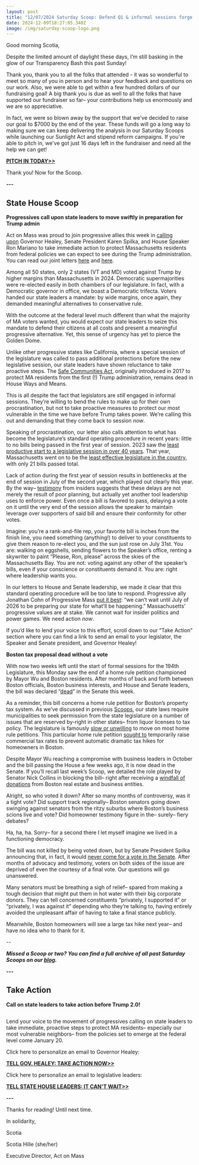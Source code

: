 ```yaml
---
layout: post
title: "12/07/2024 Saturday Scoop: Defend Q1 & informal sessions forge on"
date: 2024-12-09T18:27:05.340Z
image: /img/saturday-scoop-logo.png
---
```

Good morning Scotia, 

Despite the limited amount of daylight these days, I’m still basking in the glow of our Transparency Bash this past Sunday!

Thank you, thank you to all the folks that attended - it was so wonderful to meet so many of you in person and to hear your feedback and questions on our work. Also, we were able to get within a few hundred dollars of our fundraising goal! A big thank you is due as well to all the folks that have supported our fundraiser so far– your contributions help us enormously and we are so appreciative.

In fact, we were so blown away by the support that we've decided to raise our goal to $7000 by the end of the year. These funds will go a long way to making sure we can keep delivering the analysis in our Saturday Scoops while launching our Sunlight Act and stipend reform campaigns. If you're able to pitch in, we've got just 16 days left in the fundraiser and need all the help we can get! 

**[PITCH IN TODAY>>](https://click.everyaction.com/k/98692024/517504229/1091968976?utm_medium=&amtOpts=&recurringAmtOpts=&am=&recurringAm=&is_optimized_ask=true&nvep=&hmac=&emci=46cb09cd-9f9e-ef11-88ce-000d3a98fa6b&emdi=ea000000-0000-0000-0000-000000000001&ceid=9414711&&nvep=ew0KICAiVGVuYW50VXJpIjogIm5ncHZhbjovL3Zhbi9FQS9FQTAwNy8xLzkwMTUxIiwNCiAgIkRpc3RyaWJ1dGlvblVuaXF1ZUlkIjogIjY5NWQzZjIxLTMzYmEtZWYxMS04OGQwLTAwMGQzYTlkNTg0MCIsDQogICJFbWFpbEFkZHJlc3MiOiAic2NvdGlhLmhpbGxlQGdtYWlsLmNvbSINCn0%3D&hmac=w2FKtSk-FBTg2iWcStzKf_OZr_ch_7HrY6AhUqF1pp8=&&nvep=ew0KICAiVGVuYW50VXJpIjogIm5ncHZhbjovL3Zhbi9FQS9FQTAwNy8xLzkwMTUxIiwNCiAgIkRpc3RyaWJ1dGlvblVuaXF1ZUlkIjogIjY5NWQzZjIxLTMzYmEtZWYxMS04OGQwLTAwMGQzYTlkNTg0MCIsDQogICJFbWFpbEFkZHJlc3MiOiAic2NvdGlhLmhpbGxlQGdtYWlsLmNvbSINCn0%3D&hmac=w2FKtSk-FBTg2iWcStzKf_OZr_ch_7HrY6AhUqF1pp8=)**

Thank you! Now for the Scoop.

**\---**

## State House Scoop

**Progressives call upon state leaders to move swiftly in preparation for Trump admin**

Act on Mass was proud to join progressive allies this week in [calling upon](https://click.everyaction.com/k/98692025/517504230/1247954516?utm_source=ActiveCampaign&utm_medium=email&utm_content=Political%20Notebook%3A%20When%20a%20governor%20blowtorched%20a%20fascist%20and%20other%20tales&utm_campaign=DL%2012-13-24&&nvep=ew0KICAiVGVuYW50VXJpIjogIm5ncHZhbjovL3Zhbi9FQS9FQTAwNy8xLzkwMTUxIiwNCiAgIkRpc3RyaWJ1dGlvblVuaXF1ZUlkIjogIjY5NWQzZjIxLTMzYmEtZWYxMS04OGQwLTAwMGQzYTlkNTg0MCIsDQogICJFbWFpbEFkZHJlc3MiOiAic2NvdGlhLmhpbGxlQGdtYWlsLmNvbSINCn0%3D&hmac=w2FKtSk-FBTg2iWcStzKf_OZr_ch_7HrY6AhUqF1pp8=&emci=eaee8307-1bba-ef11-88d0-000d3a9d5840&emdi=695d3f21-33ba-ef11-88d0-000d3a9d5840&ceid=15186377) Governor Healey, Senate President Karen Spilka, and House Speaker Ron Mariano to take immediate action to protect Massachusetts residents from federal policies we can expect to see during the Trump administration. You can read our joint letters [here](https://click.everyaction.com/k/98692026/517504231/1312630014?usp=sharing&utm_medium=&nvep=ew0KICAiVGVuYW50VXJpIjogIm5ncHZhbjovL3Zhbi9FQS9FQTAwNy8xLzkwMTUxIiwNCiAgIkRpc3RyaWJ1dGlvblVuaXF1ZUlkIjogIjY5NWQzZjIxLTMzYmEtZWYxMS04OGQwLTAwMGQzYTlkNTg0MCIsDQogICJFbWFpbEFkZHJlc3MiOiAic2NvdGlhLmhpbGxlQGdtYWlsLmNvbSINCn0%3D&hmac=w2FKtSk-FBTg2iWcStzKf_OZr_ch_7HrY6AhUqF1pp8=&emci=eaee8307-1bba-ef11-88d0-000d3a9d5840&emdi=695d3f21-33ba-ef11-88d0-000d3a9d5840&ceid=15186377) and [here](https://click.everyaction.com/k/98692027/517504232/1212974838?usp=sharing&utm_medium=&nvep=ew0KICAiVGVuYW50VXJpIjogIm5ncHZhbjovL3Zhbi9FQS9FQTAwNy8xLzkwMTUxIiwNCiAgIkRpc3RyaWJ1dGlvblVuaXF1ZUlkIjogIjY5NWQzZjIxLTMzYmEtZWYxMS04OGQwLTAwMGQzYTlkNTg0MCIsDQogICJFbWFpbEFkZHJlc3MiOiAic2NvdGlhLmhpbGxlQGdtYWlsLmNvbSINCn0%3D&hmac=w2FKtSk-FBTg2iWcStzKf_OZr_ch_7HrY6AhUqF1pp8=&emci=eaee8307-1bba-ef11-88d0-000d3a9d5840&emdi=695d3f21-33ba-ef11-88d0-000d3a9d5840&ceid=15186377). 

Among all 50 states, only 2 states (VT and MD) voted against Trump by higher margins than Massachusetts in 2024. Democratic supermajorities were re-elected easily in both chambers of our legislature. In fact, with a Democratic governor in office, we boast a Democratic trifecta. Voters handed our state leaders a mandate: by wide margins, once again, they demanded meaningful alternatives to conservative rule. 

With the outcome at the federal level much different than what the majority of MA voters wanted, you would expect our state leaders to seize this mandate to defend their citizens at all costs and present a meaningful progressive alternative. Yet, this sense of urgency has yet to pierce the Golden Dome. 

Unlike other progressive states like California, where a special session of the legislature was called to pass additional protections before the new legislative session, our state leaders have shown reluctance to take proactive steps. The [Safe Communities Act](https://click.everyaction.com/k/98692028/517504233/672723279?utm_medium=&nvep=ew0KICAiVGVuYW50VXJpIjogIm5ncHZhbjovL3Zhbi9FQS9FQTAwNy8xLzkwMTUxIiwNCiAgIkRpc3RyaWJ1dGlvblVuaXF1ZUlkIjogIjY5NWQzZjIxLTMzYmEtZWYxMS04OGQwLTAwMGQzYTlkNTg0MCIsDQogICJFbWFpbEFkZHJlc3MiOiAic2NvdGlhLmhpbGxlQGdtYWlsLmNvbSINCn0%3D&hmac=w2FKtSk-FBTg2iWcStzKf_OZr_ch_7HrY6AhUqF1pp8=&emci=eaee8307-1bba-ef11-88d0-000d3a9d5840&emdi=695d3f21-33ba-ef11-88d0-000d3a9d5840&ceid=15186377), originally introduced in 2017 to protect MA residents from the first (!) Trump administration, remains dead in House Ways and Means. 

This is all despite the fact that legislators are *still* engaged in informal sessions. They’re willing to bend the rules to make up for their own procrastination, but not to take proactive measures to protect our most vulnerable in the time we have before Trump takes power. We’re calling this out and demanding that they come back to session *now*. 

Speaking of procrastination, our letter also calls attention to what has become the legislature’s standard operating procedure in recent years: little to no bills being passed in the first year of session. 2023 saw the [least productive start to a legislative session in over 40 years](https://click.everyaction.com/k/98692029/517504234/597850268?utm_medium=&nvep=ew0KICAiVGVuYW50VXJpIjogIm5ncHZhbjovL3Zhbi9FQS9FQTAwNy8xLzkwMTUxIiwNCiAgIkRpc3RyaWJ1dGlvblVuaXF1ZUlkIjogIjY5NWQzZjIxLTMzYmEtZWYxMS04OGQwLTAwMGQzYTlkNTg0MCIsDQogICJFbWFpbEFkZHJlc3MiOiAic2NvdGlhLmhpbGxlQGdtYWlsLmNvbSINCn0%3D&hmac=w2FKtSk-FBTg2iWcStzKf_OZr_ch_7HrY6AhUqF1pp8=&emci=eaee8307-1bba-ef11-88d0-000d3a9d5840&emdi=695d3f21-33ba-ef11-88d0-000d3a9d5840&ceid=15186377). That year, Massachusetts went on to be the [least effective legislature in the country](https://click.everyaction.com/k/98692030/517504235/253160632?usp=sharing&utm_medium=&nvep=ew0KICAiVGVuYW50VXJpIjogIm5ncHZhbjovL3Zhbi9FQS9FQTAwNy8xLzkwMTUxIiwNCiAgIkRpc3RyaWJ1dGlvblVuaXF1ZUlkIjogIjY5NWQzZjIxLTMzYmEtZWYxMS04OGQwLTAwMGQzYTlkNTg0MCIsDQogICJFbWFpbEFkZHJlc3MiOiAic2NvdGlhLmhpbGxlQGdtYWlsLmNvbSINCn0%3D&hmac=w2FKtSk-FBTg2iWcStzKf_OZr_ch_7HrY6AhUqF1pp8=&emci=eaee8307-1bba-ef11-88d0-000d3a9d5840&emdi=695d3f21-33ba-ef11-88d0-000d3a9d5840&ceid=15186377), with only 21 bills passed total. 

Lack of action during the first year of session results in bottlenecks at the end of session in July of the second year, which played out clearly this year. By the way– [testimony](https://click.everyaction.com/k/98692031/517504236/-1610353296?utm_medium=&nvep=ew0KICAiVGVuYW50VXJpIjogIm5ncHZhbjovL3Zhbi9FQS9FQTAwNy8xLzkwMTUxIiwNCiAgIkRpc3RyaWJ1dGlvblVuaXF1ZUlkIjogIjY5NWQzZjIxLTMzYmEtZWYxMS04OGQwLTAwMGQzYTlkNTg0MCIsDQogICJFbWFpbEFkZHJlc3MiOiAic2NvdGlhLmhpbGxlQGdtYWlsLmNvbSINCn0%3D&hmac=w2FKtSk-FBTg2iWcStzKf_OZr_ch_7HrY6AhUqF1pp8=&emci=eaee8307-1bba-ef11-88d0-000d3a9d5840&emdi=695d3f21-33ba-ef11-88d0-000d3a9d5840&ceid=15186377) from insiders suggests that these delays are not merely the result of poor planning, but actually yet another tool leadership uses to enforce power. Even once a bill is favored to pass, delaying a vote on it until the very end of the session allows the speaker to maintain leverage over supporters of said bill and ensure their conformity for other votes. 

Imagine: you’re a rank-and-file rep, your favorite bill is inches from the finish line, you need something (anything!) to deliver to your constituents to give them reason to re-elect you, and the sun just rose on July 31st. You are: walking on eggshells, sending flowers to the Speaker’s office, renting a skywriter to paint “Please, Ron, please” across the skies of the Massachusetts Bay. You are not: voting against any other of the speaker’s bills, even if your conscience or constituents demand it. You are: right where leadership wants you. 

In our letters to House and Senate leadership, we made it clear that this standard operating procedure will be too late to respond. Progressive ally Jonathan Cohn of Progressive Mass [put it best](https://click.everyaction.com/k/98692032/517504237/1247954516?utm_source=ActiveCampaign&utm_medium=email&utm_content=Political%20Notebook%3A%20When%20a%20governor%20blowtorched%20a%20fascist%20and%20other%20tales&utm_campaign=DL%2012-13-24&&nvep=ew0KICAiVGVuYW50VXJpIjogIm5ncHZhbjovL3Zhbi9FQS9FQTAwNy8xLzkwMTUxIiwNCiAgIkRpc3RyaWJ1dGlvblVuaXF1ZUlkIjogIjY5NWQzZjIxLTMzYmEtZWYxMS04OGQwLTAwMGQzYTlkNTg0MCIsDQogICJFbWFpbEFkZHJlc3MiOiAic2NvdGlhLmhpbGxlQGdtYWlsLmNvbSINCn0%3D&hmac=w2FKtSk-FBTg2iWcStzKf_OZr_ch_7HrY6AhUqF1pp8=&emci=eaee8307-1bba-ef11-88d0-000d3a9d5840&emdi=695d3f21-33ba-ef11-88d0-000d3a9d5840&ceid=15186377): “we can’t wait until July of 2026 to be preparing our state for what’ll be happening.” Massachusetts’ progressive values are at stake. We cannot wait for insider politics and power games. We need action *now*. 

If you’d like to lend your voice to this effort, scroll down to our “Take Action” section where you can find a link to send an email to your legislator, the Speaker and Senate president, and Governor Healey! 

**Boston tax proposal dead without a vote**

With now two weeks left until the start of formal sessions for the 194th Legislature, this Monday saw the end of a home rule petition championed by Mayor Wu and Boston residents. After months of back and forth between Boston officials, Boston business interests, and House and Senate leaders, the bill was declared “[dead](https://click.everyaction.com/k/98692033/517504238/1859309973?utm_medium=&nvep=ew0KICAiVGVuYW50VXJpIjogIm5ncHZhbjovL3Zhbi9FQS9FQTAwNy8xLzkwMTUxIiwNCiAgIkRpc3RyaWJ1dGlvblVuaXF1ZUlkIjogIjY5NWQzZjIxLTMzYmEtZWYxMS04OGQwLTAwMGQzYTlkNTg0MCIsDQogICJFbWFpbEFkZHJlc3MiOiAic2NvdGlhLmhpbGxlQGdtYWlsLmNvbSINCn0%3D&hmac=w2FKtSk-FBTg2iWcStzKf_OZr_ch_7HrY6AhUqF1pp8=&emci=eaee8307-1bba-ef11-88d0-000d3a9d5840&emdi=695d3f21-33ba-ef11-88d0-000d3a9d5840&ceid=15186377)” in the Senate this week. 

As a reminder, this bill concerns a home rule petition for Boston’s property tax system. As we’ve discussed in previous [Scoops](https://click.everyaction.com/k/98692034/517504239/-28268084?utm_medium=&emci=764edb4e-a4b4-ef11-88d0-000d3a9d5840&emdi=70f34555-aab4-ef11-88d0-000d3a9d5840&ceid=34858207&&nvep=ew0KICAiVGVuYW50VXJpIjogIm5ncHZhbjovL3Zhbi9FQS9FQTAwNy8xLzkwMTUxIiwNCiAgIkRpc3RyaWJ1dGlvblVuaXF1ZUlkIjogIjY5NWQzZjIxLTMzYmEtZWYxMS04OGQwLTAwMGQzYTlkNTg0MCIsDQogICJFbWFpbEFkZHJlc3MiOiAic2NvdGlhLmhpbGxlQGdtYWlsLmNvbSINCn0%3D&hmac=w2FKtSk-FBTg2iWcStzKf_OZr_ch_7HrY6AhUqF1pp8=), our state laws require municipalities to seek permission from the state legislature on a number of issues that are reserved by-right in other states– from liquor licenses to tax policy. The legislature is famously [slow or unwilling](https://click.everyaction.com/k/98692035/517504240/-1792558886?utm_medium=&emci=880b4135-bb6b-ef11-991a-6045bdd9e096&emdi=ded06aab-3a6d-ef11-991a-6045bdd9e096&ceid=21555100&=&&nvep=ew0KICAiVGVuYW50VXJpIjogIm5ncHZhbjovL3Zhbi9FQS9FQTAwNy8xLzkwMTUxIiwNCiAgIkRpc3RyaWJ1dGlvblVuaXF1ZUlkIjogIjY5NWQzZjIxLTMzYmEtZWYxMS04OGQwLTAwMGQzYTlkNTg0MCIsDQogICJFbWFpbEFkZHJlc3MiOiAic2NvdGlhLmhpbGxlQGdtYWlsLmNvbSINCn0%3D&hmac=w2FKtSk-FBTg2iWcStzKf_OZr_ch_7HrY6AhUqF1pp8=) to move on most home rule petitions. This particular home rule petition [sought to](https://click.everyaction.com/k/98692036/517504241/-687460719?utm_medium=&emci=764edb4e-a4b4-ef11-88d0-000d3a9d5840&emdi=70f34555-aab4-ef11-88d0-000d3a9d5840&ceid=34858207&&nvep=ew0KICAiVGVuYW50VXJpIjogIm5ncHZhbjovL3Zhbi9FQS9FQTAwNy8xLzkwMTUxIiwNCiAgIkRpc3RyaWJ1dGlvblVuaXF1ZUlkIjogIjY5NWQzZjIxLTMzYmEtZWYxMS04OGQwLTAwMGQzYTlkNTg0MCIsDQogICJFbWFpbEFkZHJlc3MiOiAic2NvdGlhLmhpbGxlQGdtYWlsLmNvbSINCn0%3D&hmac=w2FKtSk-FBTg2iWcStzKf_OZr_ch_7HrY6AhUqF1pp8=) temporarily raise commercial tax rates to prevent automatic dramatic tax hikes for homeowners in Boston. 

Despite Mayor Wu reaching a compromise with business leaders in October and the bill passing the House a few weeks ago, it is now dead in the Senate. If you’ll recall last week’s Scoop, we detailed the role played by Senator Nick Collins in blocking the bill– right after receiving a [windfall of donations](https://click.everyaction.com/k/98692037/517504242/-1854137381?utm_medium=&emci=764edb4e-a4b4-ef11-88d0-000d3a9d5840&emdi=70f34555-aab4-ef11-88d0-000d3a9d5840&ceid=34858207&&nvep=ew0KICAiVGVuYW50VXJpIjogIm5ncHZhbjovL3Zhbi9FQS9FQTAwNy8xLzkwMTUxIiwNCiAgIkRpc3RyaWJ1dGlvblVuaXF1ZUlkIjogIjY5NWQzZjIxLTMzYmEtZWYxMS04OGQwLTAwMGQzYTlkNTg0MCIsDQogICJFbWFpbEFkZHJlc3MiOiAic2NvdGlhLmhpbGxlQGdtYWlsLmNvbSINCn0%3D&hmac=w2FKtSk-FBTg2iWcStzKf_OZr_ch_7HrY6AhUqF1pp8=) from Boston real estate and business entities. 

Alright, so who voted it down? After so many months of controversy, was it a tight vote? Did support track regionally– Boston senators going down swinging against senators from the ritzy suburbs where Boston’s business scions live and vote? Did homeowner testimony figure in the– surely– fiery debates? 

Ha, ha, ha. Sorry– for a second there I let myself imagine we lived in a functioning democracy. 

The bill was not killed by being voted down, but by Senate President Spilka announcing that, in fact, it would [never come for a vote in the Senate](https://click.everyaction.com/k/98692038/517504243/1859309973?utm_medium=&nvep=ew0KICAiVGVuYW50VXJpIjogIm5ncHZhbjovL3Zhbi9FQS9FQTAwNy8xLzkwMTUxIiwNCiAgIkRpc3RyaWJ1dGlvblVuaXF1ZUlkIjogIjY5NWQzZjIxLTMzYmEtZWYxMS04OGQwLTAwMGQzYTlkNTg0MCIsDQogICJFbWFpbEFkZHJlc3MiOiAic2NvdGlhLmhpbGxlQGdtYWlsLmNvbSINCn0%3D&hmac=w2FKtSk-FBTg2iWcStzKf_OZr_ch_7HrY6AhUqF1pp8=&emci=eaee8307-1bba-ef11-88d0-000d3a9d5840&emdi=695d3f21-33ba-ef11-88d0-000d3a9d5840&ceid=15186377). After months of advocacy and testimony, voters on both sides of the issue are deprived of even the courtesy of a final vote. Our questions will go unanswered. 

Many senators must be breathing a sigh of relief– spared from making a tough decision that might put them in hot water with their big corporate donors. They can tell concerned constituents “privately, I supported it” or “privately, I was against it” depending who they’re talking to, having entirely avoided the unpleasant affair of having to take a final stance publicly. 

Meanwhile, Boston homeowners will see a large tax hike next year– and have no idea who to thank for it.

*\--*

***Missed a Scoop or two? You can find a full archive of all past Saturday Scoops on our [blog](https://actonmass.org/blog?utm_medium=&{{{EngagementData}}}&emci=25102f50-235a-ee11-9937-00224832eb73&emdi=ea000000-0000-0000-0000-000000000001&ceid={{ContactsEmailID}}).***

**\---**

## Take Action

**Call on state leaders to take action before Trump 2.0!**

![]()

Lend your voice to the movement of progressives calling on state leaders to take immediate, proactive steps to protect MA residents– especially our most vulnerable neighbors– from the policies set to emerge at the federal level come January 20. 

Click here to personalize an email to Governor Healey: 

**[TELL GOV. HEALEY: TAKE ACTION NOW>>](https://click.everyaction.com/k/98692040/517504245/804142303?link_id=3&can_id=0962f4a86a3258b3a30ceda2481e4f6a&source=email-protecting-ma-from-trump-20-cant-wait-until-next-year-2&email_referrer=email_2556347&email_subject=reminder-protecting-ma-from-trump-20-cant-wait-until-next-year&utm_medium=&nvep=ew0KICAiVGVuYW50VXJpIjogIm5ncHZhbjovL3Zhbi9FQS9FQTAwNy8xLzkwMTUxIiwNCiAgIkRpc3RyaWJ1dGlvblVuaXF1ZUlkIjogIjY5NWQzZjIxLTMzYmEtZWYxMS04OGQwLTAwMGQzYTlkNTg0MCIsDQogICJFbWFpbEFkZHJlc3MiOiAic2NvdGlhLmhpbGxlQGdtYWlsLmNvbSINCn0%3D&hmac=w2FKtSk-FBTg2iWcStzKf_OZr_ch_7HrY6AhUqF1pp8=&emci=eaee8307-1bba-ef11-88d0-000d3a9d5840&emdi=695d3f21-33ba-ef11-88d0-000d3a9d5840&ceid=15186377)**

Click here to personalize an email to legislative leaders: 

**[TELL STATE HOUSE LEADERS: IT CAN'T WAIT>>](https://click.everyaction.com/k/98692041/517504246/1228894113?link_id=1&can_id=0962f4a86a3258b3a30ceda2481e4f6a&source=email-protecting-ma-from-trump-20-cant-wait-until-next-year-2&email_referrer=email_2556347&email_subject=reminder-protecting-ma-from-trump-20-cant-wait-until-next-year&utm_medium=&nvep=ew0KICAiVGVuYW50VXJpIjogIm5ncHZhbjovL3Zhbi9FQS9FQTAwNy8xLzkwMTUxIiwNCiAgIkRpc3RyaWJ1dGlvblVuaXF1ZUlkIjogIjY5NWQzZjIxLTMzYmEtZWYxMS04OGQwLTAwMGQzYTlkNTg0MCIsDQogICJFbWFpbEFkZHJlc3MiOiAic2NvdGlhLmhpbGxlQGdtYWlsLmNvbSINCn0%3D&hmac=w2FKtSk-FBTg2iWcStzKf_OZr_ch_7HrY6AhUqF1pp8=&emci=eaee8307-1bba-ef11-88d0-000d3a9d5840&emdi=695d3f21-33ba-ef11-88d0-000d3a9d5840&ceid=15186377)**

**\---**

Thanks for reading! Until next time. 

In solidarity, 

Scotia

Scotia Hille (she/her)

Executive Director, Act on Mass